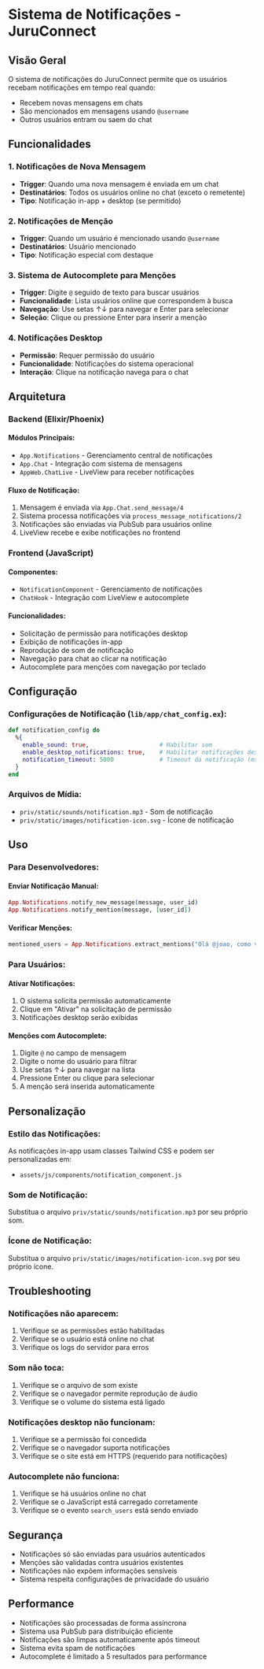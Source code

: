 # Sistema de Notificações - JuruConnect

## Visão Geral

O sistema de notificações do JuruConnect permite que os usuários recebam notificações em tempo real quando:
- Recebem novas mensagens em chats
- São mencionados em mensagens usando `@username`
- Outros usuários entram ou saem do chat

## Funcionalidades

### 1. Notificações de Nova Mensagem
- **Trigger**: Quando uma nova mensagem é enviada em um chat
- **Destinatários**: Todos os usuários online no chat (exceto o remetente)
- **Tipo**: Notificação in-app + desktop (se permitido)

### 2. Notificações de Menção
- **Trigger**: Quando um usuário é mencionado usando `@username`
- **Destinatários**: Usuário mencionado
- **Tipo**: Notificação especial com destaque

### 3. Sistema de Autocomplete para Menções
- **Trigger**: Digite `@` seguido de texto para buscar usuários
- **Funcionalidade**: Lista usuários online que correspondem à busca
- **Navegação**: Use setas ↑↓ para navegar e Enter para selecionar
- **Seleção**: Clique ou pressione Enter para inserir a menção

### 4. Notificações Desktop
- **Permissão**: Requer permissão do usuário
- **Funcionalidade**: Notificações do sistema operacional
- **Interação**: Clique na notificação navega para o chat

## Arquitetura

### Backend (Elixir/Phoenix)

#### Módulos Principais:
- `App.Notifications` - Gerenciamento central de notificações
- `App.Chat` - Integração com sistema de mensagens
- `AppWeb.ChatLive` - LiveView para receber notificações

#### Fluxo de Notificação:
1. Mensagem é enviada via `App.Chat.send_message/4`
2. Sistema processa notificações via `process_message_notifications/2`
3. Notificações são enviadas via PubSub para usuários online
4. LiveView recebe e exibe notificações no frontend

### Frontend (JavaScript)

#### Componentes:
- `NotificationComponent` - Gerenciamento de notificações
- `ChatHook` - Integração com LiveView e autocomplete

#### Funcionalidades:
- Solicitação de permissão para notificações desktop
- Exibição de notificações in-app
- Reprodução de som de notificação
- Navegação para chat ao clicar na notificação
- Autocomplete para menções com navegação por teclado

## Configuração

### Configurações de Notificação (`lib/app/chat_config.ex`):
```elixir
def notification_config do
  %{
    enable_sound: true,                    # Habilitar som
    enable_desktop_notifications: true,    # Habilitar notificações desktop
    notification_timeout: 5000             # Timeout da notificação (ms)
  }
end
```

### Arquivos de Mídia:
- `priv/static/sounds/notification.mp3` - Som de notificação
- `priv/static/images/notification-icon.svg` - Ícone de notificação

## Uso

### Para Desenvolvedores:

#### Enviar Notificação Manual:
```elixir
App.Notifications.notify_new_message(message, user_id)
App.Notifications.notify_mention(message, [user_id])
```

#### Verificar Menções:
```elixir
mentioned_users = App.Notifications.extract_mentions("Olá @joao, como vai?")
```

### Para Usuários:

#### Ativar Notificações:
1. O sistema solicita permissão automaticamente
2. Clique em "Ativar" na solicitação de permissão
3. Notificações desktop serão exibidas

#### Menções com Autocomplete:
1. Digite `@` no campo de mensagem
2. Digite o nome do usuário para filtrar
3. Use setas ↑↓ para navegar na lista
4. Pressione Enter ou clique para selecionar
5. A menção será inserida automaticamente

## Personalização

### Estilo das Notificações:
As notificações in-app usam classes Tailwind CSS e podem ser personalizadas em:
- `assets/js/components/notification_component.js`

### Som de Notificação:
Substitua o arquivo `priv/static/sounds/notification.mp3` por seu próprio som.

### Ícone de Notificação:
Substitua o arquivo `priv/static/images/notification-icon.svg` por seu próprio ícone.

## Troubleshooting

### Notificações não aparecem:
1. Verifique se as permissões estão habilitadas
2. Verifique se o usuário está online no chat
3. Verifique os logs do servidor para erros

### Som não toca:
1. Verifique se o arquivo de som existe
2. Verifique se o navegador permite reprodução de áudio
3. Verifique se o volume do sistema está ligado

### Notificações desktop não funcionam:
1. Verifique se a permissão foi concedida
2. Verifique se o navegador suporta notificações
3. Verifique se o site está em HTTPS (requerido para notificações)

### Autocomplete não funciona:
1. Verifique se há usuários online no chat
2. Verifique se o JavaScript está carregado corretamente
3. Verifique se o evento `search_users` está sendo enviado

## Segurança

- Notificações só são enviadas para usuários autenticados
- Menções são validadas contra usuários existentes
- Notificações não expõem informações sensíveis
- Sistema respeita configurações de privacidade do usuário

## Performance

- Notificações são processadas de forma assíncrona
- Sistema usa PubSub para distribuição eficiente
- Notificações são limpas automaticamente após timeout
- Sistema evita spam de notificações
- Autocomplete é limitado a 5 resultados para performance
